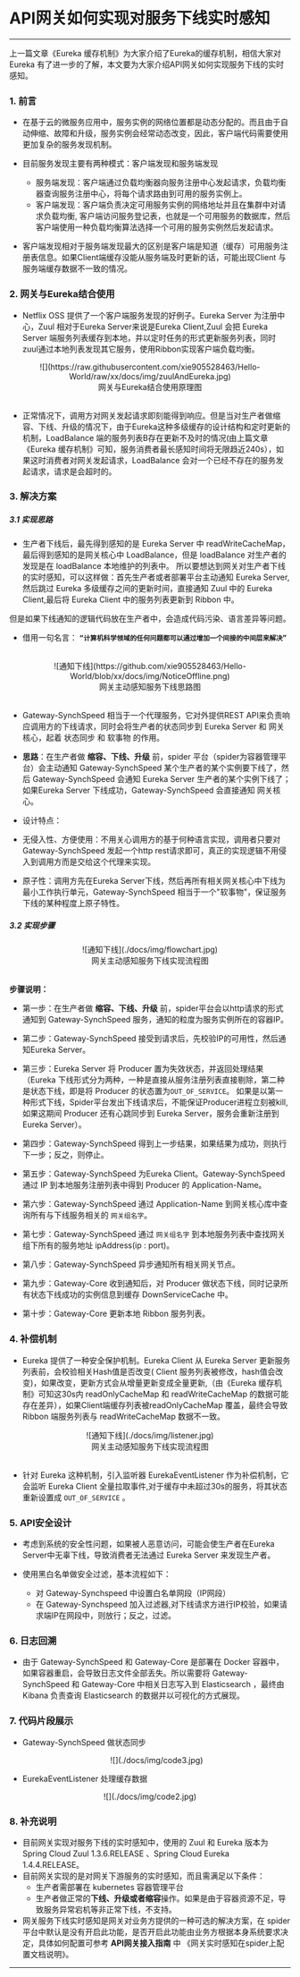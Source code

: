# API网关如何实现对服务下线实时感知
----
上一篇文章《Eureka 缓存机制》为大家介绍了Eureka的缓存机制，相信大家对Eureka 有了进一步的了解，本文要为大家介绍API网关如何实现服务下线的实时感知。
### 1. 前言
+ 在基于云的微服务应用中，服务实例的网络位置都是动态分配的。而且由于自动伸缩、故障和升级，服务实例会经常动态改变，因此，客户端代码需要使用更加复杂的服务发现机制。

+ 目前服务发现主要有两种模式：客户端发现和服务端发现

  + 服务端发现：客户端通过负载均衡器向服务注册中心发起请求，负载均衡器查询服务注册中心，将每个请求路由到可用的服务实例上。
  + 客户端发现：客户端负责决定可用服务实例的网络地址并且在集群中对请求负载均衡, 客户端访问服务登记表，也就是一个可用服务的数据库，然后客户端使用一种负载均衡算法选择一个可用的服务实例然后发起请求。
 
+ 客户端发现相对于服务端发现最大的区别是客户端是知道（缓存）可用服务注册表信息。如果Client端缓存没能从服务端及时更新的话，可能出现Client 与 服务端缓存数据不一致的情况。


### 2. 网关与Eureka结合使用
+ Netflix OSS 提供了一个客户端服务发现的好例子。Eureka Server 为注册中心，Zuul 相对于Eureka Server来说是Eureka Client,Zuul 会把 Eureka Server 端服务列表缓存到本地，并以定时任务的形式更新服务列表，同时zuul通过本地列表发现其它服务，使用Ribbon实现客户端负载均衡。

<center>![](https://raw.githubusercontent.com/xie905528463/Hello-World/raw/xx/docs/img/zuulAndEureka.jpg)</center>
<center>网关与Eureka结合使用原理图</center><br>

+ 正常情况下，调用方对网关发起请求即刻能得到响应。但是当对生产者做缩容、下线、升级的情况下，由于Eureka这种多级缓存的设计结构和定时更新的机制，LoadBalance 端的服务列表B存在更新不及时的情况(由上篇文章《Eureka 缓存机制》可知，服务消费者最长感知时间将无限趋近240s），如果这时消费者对网关发起请求，LoadBalance 会对一个已经不存在的服务发起请求，请求是会超时的。



### 3. 解决方案
##### 3.1 实现思路
+ 生产者下线后，最先得到感知的是 Eureka Server 中 readWriteCacheMap，最后得到感知的是网关核心中 LoadBalance，但是 loadBalance 对生产者的发现是在 loadBalance 本地维护的列表中。 所以要想达到网关对生产者下线的实时感知，可以这样做：首先生产者或者部署平台主动通知 Eureka Server, 然后跳过 Eureka 多级缓存之间的更新时间，直接通知 Zuul 中的 Eureka Client,最后将 Eureka Client 中的服务列表更新到 Ribbon 中。

但是如果下线通知的逻辑代码放在生产者中，会造成代码污染、语言差异等问题。

+ 借用一句名言：
**`“计算机科学领域的任何问题都可以通过增加一个间接的中间层来解决” `**
<br>


<center>![通知下线](https://github.com/xie905528463/Hello-World/blob/xx/docs/img/NoticeOffline.png)</center>
<center>网关主动感知服务下线思路图</center><br>

  + Gateway-SynchSpeed 相当于一个代理服务，它对外提供REST API来负责响应调用方的下线请求，同时会将生产者的状态同步到 Eureka Server 和 网关核心，起着 状态同步 和 软事物 的作用。
  
  + **思路**：在生产者做 **缩容、下线、升级** 前，spider 平台（spider为容器管理平台）会主动通知 Gateway-SynchSpeed 某个生产者的某个实例要下线了，然后 Gateway-SynchSpeed 会通知 Eureka Server 生产者的某个实例下线了；如果Eureka Server 下线成功，Gateway-SynchSpeed 会直接通知 网关核心。
  + 设计特点：
   + 无侵入性、方便使用：不用关心调用方的基于何种语言实现，调用者只要对 Gateway-SynchSpeed 发起一个http rest请求即可，真正的实现逻辑不用侵入到调用方而是交给这个代理来实现。
   + 原子性：调用方先在Eureka Server下线，然后再所有相关网关核心中下线为最小工作执行单元，Gateway-SynchSpeed 相当于一个"软事物"，保证服务下线的某种程度上原子特性。


##### 3.2 实现步骤
<center>![通知下线](./docs/img/flowchart.jpg)</center>
<center>网关主动感知服务下线实现流程图</center><br>

**步骤说明：**<br>
  
 +  第一步：在生产者做 **缩容、下线、升级** 前，spider平台会以http请求的形式通知到 Gateway-SynchSpeed 服务，通知的粒度为服务实例所在的容器IP。
 
 + 第二步：Gateway-SynchSpeed 接受到请求后，先校验IP的可用性，然后通知Eureka Server。

 + 第三步：Eureka Server 将 Producer 置为失效状态，并返回处理结果（Eureka 下线形式分为两种，一种是直接从服务注册列表直接剔除，第二种是状态下线，即是将 Producer 的状态置为`OUT_OF_SERVICE`。 如果是以第一种形式下线，Spider平台发出下线请求后，不能保证Producer进程立刻被kill,如果这期间 Producer 还有心跳同步到 Eureka Server，服务会重新注册到 Eureka Server）。

 + 第四步：Gateway-SynchSpeed 得到上一步结果，如果结果为成功，则执行下一步；反之，则停止。
 
 + 第五步：Gateway-SynchSpeed 为Eureka Client。Gateway-SynchSpeed 通过 IP 到本地服务注册列表中得到 Producer 的 Application-Name。
 
 + 第六步：Gateway-SynchSpeed 通过 Application-Name 到网关核心库中查询所有与下线服务相关的 `网关组名字`。

 + 第七步：Gateway-SynchSpeed 通过 `网关组名字` 到本地服务列表中查找网关组下所有的服务地址 ipAddress(ip : port)。

+  第八步：Gateway-SynchSpeed 异步通知所有相关网关节点。

+  第九步：Gateway-Core 收到通知后，对 Producer 做状态下线，同时记录所有状态下线成功的实例信息到缓存 DownServiceCache 中。
 
+  第十步：Gateway-Core 更新本地 Ribbon 服务列表。


### 4. 补偿机制

 + Eureka 提供了一种安全保护机制。Eureka Client 从 Eureka Server 更新服务列表前，会校验相关Hash值是否改变( Client 服务列表被修改，hash值会改变)，如果改变，更新方式会从增量更新变成全量更新,（由《Eureka 缓存机制》可知这30s内  readOnlyCacheMap 和 readWriteCacheMap 的数据可能存在差异），如果Client端缓存列表被readOnlyCacheMap 覆盖，最终会导致 Ribbon 端服务列表与 readWriteCacheMap 数据不一致。
<center>![通知下线](./docs/img/listener.jpg)</center>
<center>网关主动感知服务下线实现流程图</center><br>
 
 + 针对 Eureka 这种机制，引入监听器 EurekaEventListener 作为补偿机制，它会监听 Eureka Client 全量拉取事件,对于缓存中未超过30s的服务，将其状态重新设置成 `OUT_OF_SERVICE` 。
 
###  5. API安全设计
+ 考虑到系统的安全性问题，如果被人恶意访问，可能会使生产者在Eureka Server中无辜下线，导致消费者无法通过 Eureka Server 来发现生产者。

+ 使用黑白名单做安全过滤，基本流程如下：

	+ 对 Gateway-Synchspeed 中设置白名单网段（IP网段）
	+ 在 Gateway-Synchspeed 加入过滤器,对下线请求方进行IP校验，如果请求端IP在网段中，则放行；反之，过滤。
 

### 6. 日志回溯
+ 由于 Gateway-SynchSpeed 和 Gateway-Core 是部署在 Docker 容器中，如果容器重启，会导致日志文件全部丢失。所以需要将 Gateway-SynchSpeed 和 Gateway-Core 中相关日志写入到 Elasticsearch ，最终由 Kibana 负责查询 Elasticsearch 的数据并以可视化的方式展现。


### 7. 代码片段展示
 + Gateway-SynchSpeed 做状态同步
   <center>![](./docs/img/code3.jpg)</center>
  
 +  EurekaEventListener 处理缓存数据
   <center>![](./docs/img/code2.jpg)</center>
   


### 8. 补充说明
+ 目前网关实现对服务下线的实时感知中，使用的 Zuul 和 Eureka 版本为 Spring Cloud Zuul 1.3.6.RELEASE 、Spring Cloud Eureka 1.4.4.RELEASE。
+ 目前网关实现的是对网关下游服务的实时感知，而且需满足以下条件：
 	+ 生产者需部署在 kubernetes 容器管理平台
 	+ 生产者做正常的**下线、升级或者缩容**操作。如果是由于容器资源不足，导致服务异常宕机等非正常下线，不支持。
+ 网关服务下线实时感知是网关对业务方提供的一种可选的解决方案，在 spider 平台中默认是没有开启此功能，是否开启此功能由业务方根据本身系统要求决定，具体如何配置可参考 **API网关接入指南** 中 《网关实时感知在spider上配置文档说明》。

----



 

 
 















   





